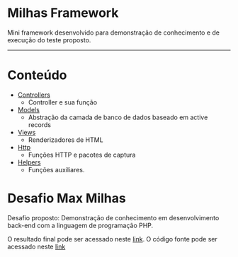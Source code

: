 # Milhas Framework

Mini framework desenvolvido para demonstração de conhecimento e de execução do teste proposto.


---
# Conteúdo

- [Controllers](https://github.com/marcus-campos/milhas/blob/master/documentation/controllers/README.md)
    - Controller e sua função
- [Models](https://github.com/marcus-campos/milhas/blob/master/documentation/models/README.md)
    - Abstração da camada de banco de dados baseado em active records
- [Views](https://github.com/marcus-campos/milhas/blob/master/documentation/views/README.md)
    - Renderizadores de HTML
- [Http](https://github.com/marcus-campos/milhas/blob/master/documentation/http/README.md)
    - Funções HTTP e pacotes de captura
- [Helpers](https://github.com/marcus-campos/milhas/blob/master/documentation/helpers/README.md)
    - Funções auxiliares.
    
# Desafio Max Milhas


Desafio proposto: Demonstração de conhecimento em desenvolvimento back-end com a linguagem de programação PHP.

O resultado final pode ser acessado neste [link](http://maxmilhas.devyzi.com).
O código fonte pode ser acessado neste [link](https://github.com/marcus-campos/max-milhas-challenge)